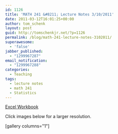 ```yaml
---
id: 1126
title: 'MATH 241 &#8211; Lecture Notes 3/10/2011'
date: 2011-03-12T16:01:25+00:00
author: tom_schenk
layout: post
guid: http://tomschenkjr.net/?p=1126
permalink: /blog/math-241-lecture-notes-3102011/
superawesome:
  - 'false'
jabber_published:
  - "1299967287"
email_notification:
  - "1299967288"
categories:
  - Teaching
tags:
  - lecture notes
  - math 241
  - Statistics
---
```

<!--more--><a href="http://tomschenkjr.net/wordpress/wp-content/uploads/2011/03/2011-03-10-excel-workbook.xlsx">Excel Workbook</a>

Click images below for a larger resolution.

[gallery columns="1"]